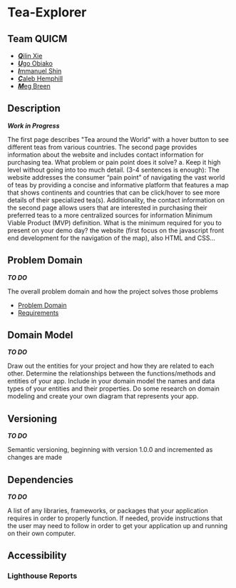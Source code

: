 # Tea-Explorer

## Team QUICM

- [***Q***ilin Xie](https://github.com/QILINXIE02)
- [***U***go Obiako](https://github.com/Ugo-Obiako)
- [***I***mmanuel Shin](https://github.com/ImmanuelShin)
- [***C***aleb Hemphill](https://github.com/kaylubh)
- [***M***eg Breen](https://github.com/megrose8)

## Description

***Work in Progress***

The first page describes "Tea around the World" with a hover button to see different teas from various countries. The second page provides information about the website and includes contact information for purchasing tea.
What problem or pain point does it solve? a. Keep it high level without going into too much detail. (3-4 sentences is enough): The website addresses the consumer “pain point” of navigating the vast world of teas by providing a concise and informative platform that features a map that shows continents and countries that can be click/hover to see more details of their specialized tea(s). Additionality, the contact information on the second page allows users that are interested in purchasing their preferred teas to a more centralized sources for information
Minimum Viable Product (MVP) definition.
What is the minimum required for you to present on your demo day? the website (first focus on the javascript front end development for the navigation of the map), also HTML and CSS…

## Problem Domain

***TO DO***

The overall problem domain and how the project solves those problems

- [Problem Domain](/problem-domain.md)
- [Requirements](/requirements.md)

## Domain Model

***TO DO***

Draw out the entities for your project and how they are related to each other. Determine the relationships between the functions/methods and entities of your app.
Include in your domain model the names and data types of your entities and their properties.
Do some research on domain modeling and create your own diagram that represents your app.

## Versioning

***TO DO***

Semantic versioning, beginning with version 1.0.0 and incremented as changes are made

## Dependencies

***TO DO***

A list of any libraries, frameworks, or packages that your application requires in order to properly function. If needed, provide instructions that the user may need to follow in order to get your application up and running on their own computer.

## Accessibility

### Lighthouse Reports
